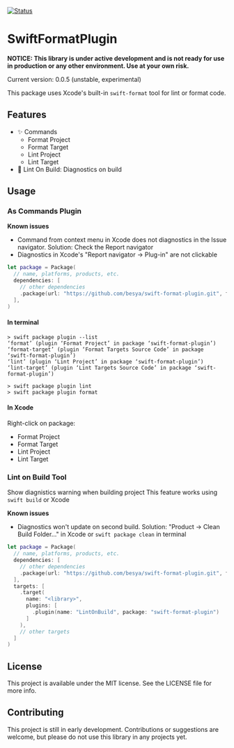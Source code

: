 [![Status](https://img.shields.io/badge/status-WIP-red)](https://github.com/besya/ansi)

# SwiftFormatPlugin
**NOTICE: This library is under active development and is not ready for use in production or any other environment. Use at your own risk.**

Current version: 0.0.5 (unstable, experimental)

This package uses Xcode's built-in `swift-format` tool for lint or format code.

## Features
- ✨ Commands
  - Format Project
  - Format Target
  - Lint Project
  - Lint Target
- 🚀 Lint On Build: Diagnostics on build

## Usage


### As Commands Plugin

**Known issues** 
 - Command from context menu in Xcode does not diagnostics in the Issue navigator. Solution: Check the Report navigator
 - Diagnostics in Xcode's "Report navigator -> Plug-in" are not clickable

```swift
let package = Package(
  // name, platforms, products, etc.
  dependencies: [
    // other dependencies
    .package(url: "https://github.com/besya/swift-format-plugin.git", from: "0.0.5"),
  ],
)
```

#### In terminal
```
> swift package plugin --list
‘format’ (plugin ‘Format Project’ in package ‘swift-format-plugin’)
‘format-target’ (plugin ‘Format Targets Source Code’ in package ‘swift-format-plugin’)
‘lint’ (plugin ‘Lint Project’ in package ‘swift-format-plugin’)
‘lint-target’ (plugin ‘Lint Targets Source Code’ in package ‘swift-format-plugin’)

> swift package plugin lint
> swift package plugin format
```

#### In Xcode
Right-click on package:
 - Format Project
 - Format Target
 - Lint Project
 - Lint Target

### Lint on Build Tool

Show diagnistics warning when building project
This feature works using `swift build` or Xcode

**Known issues** 
 - Diagnostics won't update on second build. Solution: "Product -> Clean Build Folder..." in Xcode or `swift package clean` in terminal

```swift
let package = Package(
  // name, platforms, products, etc.
  dependencies: [
    // other dependencies
    .package(url: "https://github.com/besya/swift-format-plugin.git", from: "0.0.5"),
  ],
  targets: [
    .target(
      name: "<library>",
      plugins: [
        .plugin(name: "LintOnBuild", package: "swift-format-plugin")
      ]      
    ),
    // other targets
  ]
)
```

## License

This project is available under the MIT license. See the LICENSE file for more info.

## Contributing
This project is still in early development. Contributions or suggestions are welcome, but please do not use this library in any projects yet.

